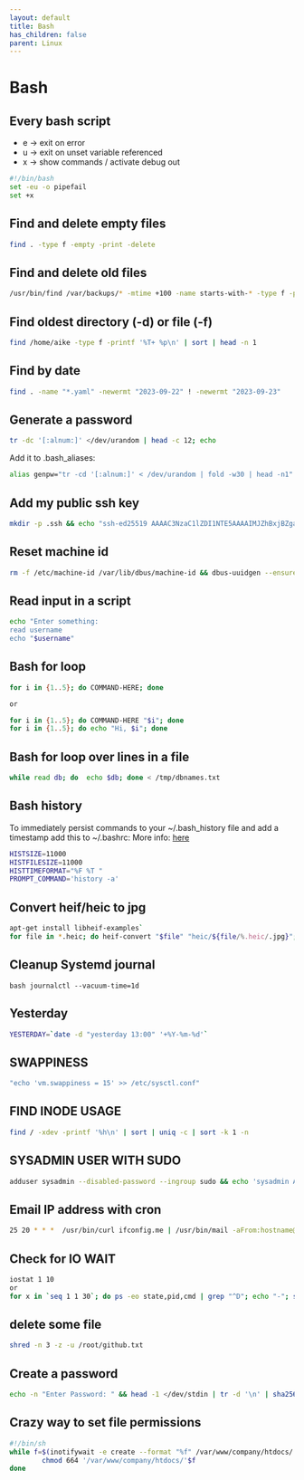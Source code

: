 ```yaml
---
layout: default
title: Bash
has_children: false
parent: Linux
---
```


# Bash

## Every bash script

* e -> exit on error
* u -> exit on unset variable referenced
* x -> show commands / activate debug out

```bash
#!/bin/bash
set -eu -o pipefail
set +x
```

## Find and delete empty files

```bash
find . -type f -empty -print -delete
```

## Find and delete old files

```bash
/usr/bin/find /var/backups/* -mtime +100 -name starts-with-* -type f -prune -exec rm -rf {} \;
```

## Find oldest directory (-d) or file (-f)

```bash
find /home/aike -type f -printf '%T+ %p\n' | sort | head -n 1
```

## Find by date

```bash
find . -name "*.yaml" -newermt "2023-09-22" ! -newermt "2023-09-23"
```


## Generate a password

```bash
tr -dc '[:alnum:]' </dev/urandom | head -c 12; echo
```

Add it to .bash_aliases:

```bash
alias genpw="tr -cd '[:alnum:]' < /dev/urandom | fold -w30 | head -n1"
```

## Add my public ssh key

```bash
mkdir -p .ssh && echo "ssh-ed25519 AAAAC3NzaC1lZDI1NTE5AAAAIMJZhBxjBZgaU5JQWaS2smXC9IFS46jR5jVdDYHyq8DS" >> .ssh/authorized_keys && chmod 600 .ssh/authorized_keys
```

## Reset machine id

```bash
rm -f /etc/machine-id /var/lib/dbus/machine-id && dbus-uuidgen --ensure=/etc/machine-id && dbus-uuidgen --ensure
```

## Read input in a script

```bash
echo "Enter something:
read username
echo "$username"
```

## Bash for loop

```bash
for i in {1..5}; do COMMAND-HERE; done

or

for i in {1..5}; do COMMAND-HERE "$i"; done
for i in {1..5}; do echo "Hi, $i"; done

```

## Bash for loop over lines in a file

```bash
while read db; do  echo $db; done < /tmp/dbnames.txt
```

## Bash history

To immediately persist commands to your ~/.bash_history file and add a timestamp add this to ~/.bashrc:
More info: [here](https://www.cherryservers.com/blog/a-complete-guide-to-linux-bash-history)

```bash
HISTSIZE=11000
HISTFILESIZE=11000
HISTTIMEFORMAT="%F %T "
PROMPT_COMMAND='history -a'
```

## Convert heif/heic to jpg

```bash
apt-get install libheif-examples`
for file in *.heic; do heif-convert "$file" "heic/${file/%.heic/.jpg}"; done
```

## Cleanup Systemd journal

```bash journalctl --vacuum-time=1d```

## Yesterday

```bash
YESTERDAY=`date -d "yesterday 13:00" '+%Y-%m-%d'`

```

## SWAPPINESS

```bash
"echo 'vm.swappiness = 15' >> /etc/sysctl.conf"
```

## FIND INODE USAGE

```bash
find / -xdev -printf '%h\n' | sort | uniq -c | sort -k 1 -n
```

## SYSADMIN USER WITH SUDO

```bash
adduser sysadmin --disabled-password --ingroup sudo && echo 'sysadmin ALL=(ALL) NOPASSWD:ALL' >> /etc/sudoers
```

## Email IP address with cron

```bash
25 20 * * *  /usr/bin/curl ifconfig.me | /usr/bin/mail -aFrom:hostname@you.nl -s "thuis ip" thuis@you.com
```

## Check for IO WAIT

```bash
iostat 1 10
or
for x in `seq 1 1 30`; do ps -eo state,pid,cmd | grep "^D"; echo "-"; sleep 2; done
```

## delete some file

```bash
shred -n 3 -z -u /root/github.txt
```

## Create a password

```bash
echo -n "Enter Password: " && head -1 </dev/stdin | tr -d '\n' | sha256sum | cut -d" " -f1
```

## Crazy way to set file permissions

```bash
#!/bin/sh
while f=$(inotifywait -e create --format "%f" /var/www/company/htdocs/ ) ; do
        chmod 664 '/var/www/company/htdocs/'$f
done
```
